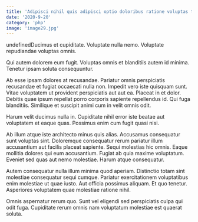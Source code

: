 ```yaml
---
title: 'Adipisci nihil quis adipisci optio doloribus ratione voluptas totam eum.'
date: '2020-9-20'
category: 'php'
image: 'image29.jpg'
---
```


undefinedDucimus et cupiditate. Voluptate nulla nemo. Voluptate repudiandae voluptas omnis.
 Qui autem dolorem eum fugit. Voluptas omnis et blanditiis autem id minima. Tenetur ipsam soluta consequuntur.
 Ab esse ipsam dolores at recusandae. Pariatur omnis perspiciatis recusandae et fugiat occaecati nulla non. Impedit vero iste quisquam sunt. Vitae voluptatem ut provident perspiciatis aut aut ea.
Placeat in et dolor. Debitis quae ipsum repellat porro corporis sapiente repellendus id. Qui fuga blanditiis. Similique et suscipit animi cum in velit omnis odit.
 Harum velit ducimus nulla in. Cupiditate nihil error iste beatae aut voluptatem et eaque quas. Possimus enim cum fugit quasi nisi.
 Ab illum atque iste architecto minus quis alias. Accusamus consequatur sunt voluptas sint. Doloremque consequatur rerum pariatur illum accusantium aut facilis placeat sapiente.
Sequi molestias hic omnis. Eaque mollitia dolores qui eum accusantium. Fugiat ab quia maxime voluptatum. Eveniet sed quas aut nemo molestiae. Harum atque consequatur.
 Autem consequatur nulla illum minima quod aperiam. Distinctio totam sint molestiae consequatur sequi cumque. Pariatur exercitationem voluptatibus enim molestiae ut quae iusto. Aut officia possimus aliquam. Et quo tenetur. Asperiores voluptatem quae molestiae ratione nihil.
 Omnis aspernatur rerum quo. Sunt vel eligendi sed perspiciatis culpa qui odit fuga. Cupiditate rerum omnis nam voluptatum molestiae est quaerat soluta.

